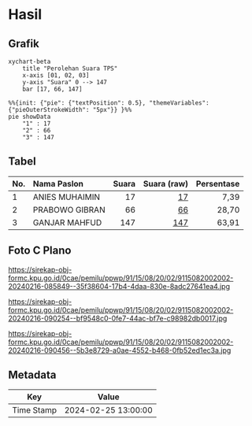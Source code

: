 # Hasil

## Grafik

```mermaid
xychart-beta
    title "Perolehan Suara TPS"
    x-axis [01, 02, 03]
    y-axis "Suara" 0 --> 147
    bar [17, 66, 147]
```

```mermaid
%%{init: {"pie": {"textPosition": 0.5}, "themeVariables": {"pieOuterStrokeWidth": "5px"}} }%%
pie showData
    "1" : 17
    "2" : 66
    "3" : 147
```

## Tabel

| No. | Nama Paslon    | Suara | Suara (raw) | Persentase |
|:--- |:-------------- | -----:| -----------:| ----------:|
| 1   | ANIES MUHAIMIN | 17    | [17][p-1]   | 7,39       |
| 2   | PRABOWO GIBRAN | 66    | [66][p-2]   | 28,70      |
| 3   | GANJAR MAHFUD  | 147   | [147][p-3]  | 63,91      |


[p-1]: https://github.com/gigit-pemilu/pemilu-2024-91-papua/blob/main/pilpres/hitung-suara/sub/91-papua/sub/15-waropen/sub/08-urei-faisei/sub/2002-urfas-ii/sub/002-tps/sub/paslon-1.txt
[p-2]: https://github.com/gigit-pemilu/pemilu-2024-91-papua/blob/main/pilpres/hitung-suara/sub/91-papua/sub/15-waropen/sub/08-urei-faisei/sub/2002-urfas-ii/sub/002-tps/sub/paslon-2.txt
[p-3]: https://github.com/gigit-pemilu/pemilu-2024-91-papua/blob/main/pilpres/hitung-suara/sub/91-papua/sub/15-waropen/sub/08-urei-faisei/sub/2002-urfas-ii/sub/002-tps/sub/paslon-3.txt

## Foto C Plano

https://sirekap-obj-formc.kpu.go.id/0cae/pemilu/ppwp/91/15/08/20/02/9115082002002-20240216-085849--35f38604-17b4-4daa-830e-8adc27641ea4.jpg

https://sirekap-obj-formc.kpu.go.id/0cae/pemilu/ppwp/91/15/08/20/02/9115082002002-20240216-090254--bf9548c0-0fe7-44ac-bf7e-c98982db0017.jpg

https://sirekap-obj-formc.kpu.go.id/0cae/pemilu/ppwp/91/15/08/20/02/9115082002002-20240216-090456--5b3e8729-a0ae-4552-b468-0fb52ed1ec3a.jpg


## Metadata

| Key        | Value               |
| ---------- | ------------------- |
| Time Stamp | 2024-02-25 13:00:00 |



